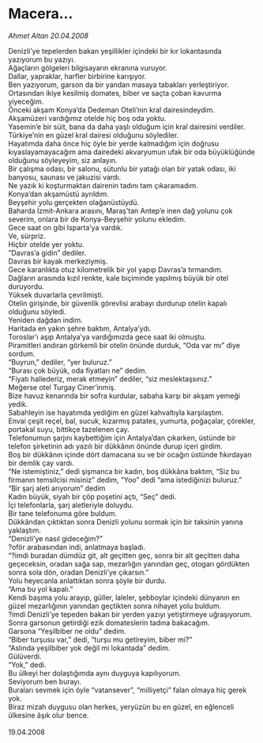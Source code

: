 # Macera…

*Ahmet Altan 20.04.2008*

<div class="taraf_structure_2col_1zq">
<div class="margen_n">



 <p>Denizli’ye tepelerden bakan yeşillikler içindeki bir kır lokantasında yazıyorum bu yazıyı.<br/>
Ağaçların gölgeleri bilgisayarın ekranına vuruyor.<br/>
Dallar, yapraklar, harfler birbirine karışıyor.<br/>
Ben yazıyorum, garson da bir yandan masaya tabakları yerleştiriyor.<br/>
Ortasından ikiye kesilmiş domates, biber ve saçta çoban kavurma yiyeceğim.<br/>
Önceki akşam Konya’da Dedeman Oteli’nin kral dairesindeydim.<br/>
Akşamüzeri vardığımız otelde hiç boş oda yoktu.<br/>
Yasemin’e bir süit, bana da daha yaşlı olduğum için kral dairesini verdiler.<br/>
Türkiye’nin en güzel kral dairesi olduğunu söylediler.<br/>
Hayatımda daha önce hiç öyle bir yerde kalmadığım için doğrusu kıyaslayamayacağım ama dairedeki akvaryumun ufak bir oda büyüklüğünde olduğunu söyleyeyim, siz anlayın.<br/>
Bir çalışma odası, bir salonu, sütunlu bir yatağı olan bir yatak odası, iki banyosu, saunası ve jakuzisi vardı.<br/>
Ne yazık ki koşturmaktan dairenin tadını tam çıkaramadım.<br/>
Konya’dan akşamüstü ayrıldım.<br/>
Beyşehir yolu gerçekten olağanüstüydü.<br/>
Baharda İzmit-Ankara arasını, Maraş’tan Antep’e inen dağ yolunu çok severim, onlara bir de Konya-Beyşehir yolunu ekledim.<br/>
Gece saat on gibi Isparta’ya vardık.<br/>
Ve, sürpriz.<br/>
Hiçbir otelde yer yoktu.<br/>
“Davras’a gidin” dediler.<br/>
Davras bir kayak merkeziymiş.<br/>
Gece karanlıkta otuz kilometrelik bir yol yapıp Davras’a tırmandım.<br/>
Dağların arasında kızıl renkte, kale biçiminde yapılmış büyük bir otel duruyordu.<br/>
Yüksek duvarlarla çevrilmişti.<br/>
Otelin girişinde, bir güvenlik görevlisi arabayı durdurup otelin kapalı olduğunu söyledi.<br/>
Yeniden dağdan indim.<br/>
Haritada en yakın şehre baktım, Antalya’ydı.<br/>
Toroslar’ı aşıp Antalya’ya vardığımızda gece saat iki olmuştu.<br/>
Piramitleri andıran görkemli bir otelin önünde durduk, “Oda var mı” diye sordum.<br/>
“Buyrun,” dediler, “yer buluruz.”<br/>
“Burası çok büyük, oda fiyatları ne” dedim.<br/>
“Fiyatı hallederiz, merak etmeyin” dediler, “siz meslektaşsınız.”<br/>
Meğerse otel Turgay Ciner’inmiş.<br/>
Bize havuz kenarında bir sofra kurdular, sabaha karşı bir akşam yemeği yedik.<br/>
Sabahleyin ise hayatımda yediğim en güzel kahvaltıyla karşılaştım.<br/>
Envai çeşit reçel, bal, sucuk, kızarmış patates, yumurta, poğaçalar, çörekler, portakal suyu, bittikçe tazelenen çay.<br/>
Telefonumun şarjını kaybettiğim için Antalya’dan çıkarken, üstünde bir telefon şirketinin adı yazılı bir dükkânın önünde durup içeri girdim.<br/>
Boş bir dükkânın içinde dört damacana su ve bir ocağın üstünde fıkırdayan bir demlik çay vardı.<br/>
“Ne istemiştiniz,” dedi şişmanca bir kadın, boş dükkâna baktım, “Siz bu firmanın temsilcisi misiniz” dedim, “Yoo” dedi “ama istediğinizi buluruz.”<br/>
“Bir şarj aleti arıyorum” dedim<br/>
Kadın büyük, siyah bir çöp poşetini açtı, “Seç” dedi.<br/>
İçi telefonlarla, şarj aletleriyle doluydu.<br/>
Bir tane telefonuma göre buldum.<br/>
Dükkândan çıktıktan sonra Denizli yolunu sormak için bir taksinin yanına yaklaştım.<br/>
“Denizli’ye nasıl gideceğim?”<br/>
?oför arabasından indi, anlatmaya başladı.<br/>
“?imdi buradan dümdüz git, alt geçitten geç, sonra bir alt geçitten daha geçeceksin, oradan sağa sap, mezarlığın yanından geç, otogarı gördükten sonra sola dön, oradan Denizli’ye çıkarsın.”<br/>
Yolu heyecanla anlattıktan sonra şöyle bir durdu.<br/>
“Ama bu yol kapalı.”<br/>
Kendi başıma yolu arayıp, güller, laleler, şebboylar içindeki dünyanın en güzel mezarlığının yanından geçtikten sonra nihayet yolu buldum.<br/>
?imdi Denizli’ye tepeden bakan bir yerden yazıyı yetiştirmeye uğraşıyorum.<br/>
Sonra garsonun getirdiği ezik domateslerin tadına bakacağım.<br/>
Garsona “Yeşilbiber ne oldu” dedim.<br/>
“Biber turşusu var,” dedi, “turşu mu getireyim, biber mi?”<br/>
“Aslında yeşilbiber yok değil mi lokantada” dedim.<br/>
Gülüverdi.<br/>
“Yok,” dedi.<br/>
Bu ülkeyi her dolaştığımda aynı duyguya kapılıyorum.<br/>
Seviyorum ben burayı.<br/>
Buraları sevmek için öyle “vatansever”, “milliyetçi” falan olmaya hiç gerek yok.<br/>
Biraz mizah duygusu olan herkes, yeryüzün bu en güzel, en eğlenceli ülkesine âşık olur bence.<br/>
<br/>
19.04.2008</p>
<br/>
<br/>
<br/>



<br/>


<div id="taraf_not">
</div>

</div>


</div>
